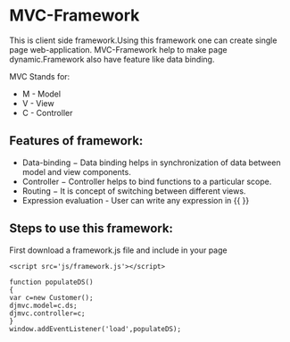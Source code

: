# MVC-Framework
This is client side framework.Using this framework one can create single page web-application. MVC-Framework help to make page dynamic.Framework also have feature like data binding.

MVC Stands for:
* M - Model
* V - View
* C - Controller

## Features of framework:
* Data-binding − Data binding helps in synchronization of data between model and view components.
* Controller − Controller helps to bind functions to a particular scope.
* Routing − It is concept of switching between different views.
* Expression evaluation - User can write any expression in {{ }}

## Steps to use this framework:

First download a framework.js file and include in your page
````
<script src='js/framework.js'></script>
````


````
function populateDS()
{
var c=new Customer();
djmvc.model=c.ds;
djmvc.controller=c;
}
window.addEventListener('load',populateDS);
````
